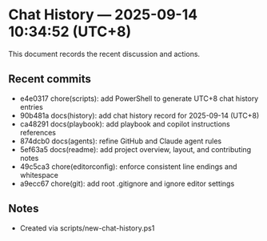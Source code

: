 # Chat History — 2025-09-14 10:34:52 (UTC+8)

This document records the recent discussion and actions.

## Recent commits
- e4e0317 chore(scripts): add PowerShell to generate UTC+8 chat history entries
- 90b481a docs(history): add chat history record for 2025-09-14 (UTC+8)
- ca48291 docs(playbook): add playbook and copilot instructions references
- 874dcb0 docs(agents): refine GitHub and Claude agent rules
- 5ef63a5 docs(readme): add project overview, layout, and contributing notes
- 49c5ca3 chore(editorconfig): enforce consistent line endings and whitespace
- a9ecc67 chore(git): add root .gitignore and ignore editor settings

## Notes
- Created via scripts/new-chat-history.ps1
